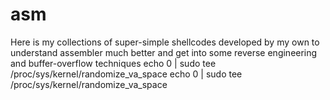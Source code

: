 # asm
Here is my collections of super-simple shellcodes developed by my own to understand assembler much better and get into some reverse engineering and buffer-overflow techniques
echo 0 | sudo tee /proc/sys/kernel/randomize_va_space
echo 0 | sudo tee /proc/sys/kernel/randomize_va_space
